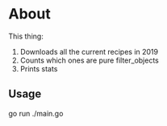 # About

This thing:

1. Downloads all the current recipes in 2019
1. Counts which ones are pure filter_objects
1. Prints stats

## Usage

go run ./main.go
